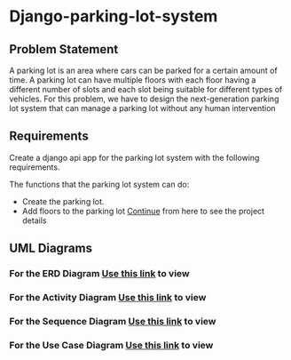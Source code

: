 # Django-parking-lot-system


## Problem Statement
A parking lot is an area where cars can be parked for a certain amount of time. A parking lot can have multiple floors with each floor having a different number of slots and each slot being suitable for different types of vehicles. 
For this problem, we have to design the next-generation parking lot system that can manage a parking lot without any human intervention 

## Requirements
Create a django api app for the parking lot system with the following requirements.

The functions that the parking lot system can do:
- Create the parking lot.
- Add floors to the parking lot [Continue](https://workat.tech/machine-coding/practice/design-parking-lot-qm6hwq4wkhp8) from here to see the project details

## UML Diagrams

### For the ERD Diagram [Use this link](https://drive.google.com/) to view

### For the Activity Diagram [Use this link](https://drive.google.com/) to view

### For the Sequence Diagram  [Use this link](https://drive.google.com/) to view

### For the Use Case Diagram  [Use this link](https://drive.google.com/) to view
